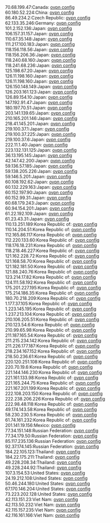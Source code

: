 70.68.199.47:Canada: [ovpn config](vpn/70_68_199_47.ovpn)  
60.180.52.224:China: [ovpn config](vpn/60_180_52_224.ovpn)  
86.49.234.2:Czech Republic: [ovpn config](vpn/86_49_234_2.ovpn)  
62.133.35.246:Germany: [ovpn config](vpn/62_133_35_246.ovpn)  
101.2.152.136:Japan: [ovpn config](vpn/101_2_152_136.ovpn)  
106.157.31.157:Japan: [ovpn config](vpn/106_157_31_157.ovpn)  
110.67.35.148:Japan: [ovpn config](vpn/110_67_35_148.ovpn)  
111.217.100.183:Japan: [ovpn config](vpn/111_217_100_183.ovpn)  
118.156.118.56:Japan: [ovpn config](vpn/118_156_118_56.ovpn)  
118.156.206.36:Japan: [ovpn config](vpn/118_156_206_36.ovpn)  
118.240.68.160:Japan: [ovpn config](vpn/118_240_68_160.ovpn)  
118.241.68.236:Japan: [ovpn config](vpn/118_241_68_236.ovpn)  
125.198.67.20:Japan: [ovpn config](vpn/125_198_67_20.ovpn)  
126.11.198.160:Japan: [ovpn config](vpn/126_11_198_160.ovpn)  
126.11.198.160:Japan: [ovpn config](vpn/126_11_198_160.ovpn)  
126.150.148.149:Japan: [ovpn config](vpn/126_150_148_149.ovpn)  
126.203.161.123:Japan: [ovpn config](vpn/126_203_161_123.ovpn)  
126.89.154.10:Japan: [ovpn config](vpn/126_89_154_10.ovpn)  
147.192.91.47:Japan: [ovpn config](vpn/147_192_91_47.ovpn)  
180.197.70.51:Japan: [ovpn config](vpn/180_197_70_51.ovpn)  
203.141.139.65:Japan: [ovpn config](vpn/203_141_139_65.ovpn)  
210.165.201.146:Japan: [ovpn config](vpn/210_165_201_146.ovpn)  
218.41.145.201:Japan: [ovpn config](vpn/218_41_145_201.ovpn)  
219.100.37.1:Japan: [ovpn config](vpn/219_100_37_1.ovpn)  
219.100.37.225:Japan: [ovpn config](vpn/219_100_37_225.ovpn)  
219.100.37.6:Japan: [ovpn config](vpn/219_100_37_6.ovpn)  
222.11.1.40:Japan: [ovpn config](vpn/222_11_1_40.ovpn)  
223.132.131.125:Japan: [ovpn config](vpn/223_132_131_125.ovpn)  
36.13.195.145:Japan: [ovpn config](vpn/36_13_195_145.ovpn)  
42.147.42.200:Japan: [ovpn config](vpn/42_147_42_200.ovpn)  
59.136.57.185:Japan: [ovpn config](vpn/59_136_57_185.ovpn)  
59.138.205.226:Japan: [ovpn config](vpn/59_138_205_226.ovpn)  
59.146.5.201:Japan: [ovpn config](vpn/59_146_5_201.ovpn)  
60.108.192.62:Japan: [ovpn config](vpn/60_108_192_62.ovpn)  
60.132.229.163:Japan: [ovpn config](vpn/60_132_229_163.ovpn)  
60.152.197.90:Japan: [ovpn config](vpn/60_152_197_90.ovpn)  
60.152.99.31:Japan: [ovpn config](vpn/60_152_99_31.ovpn)  
60.68.179.243:Japan: [ovpn config](vpn/60_68_179_243.ovpn)  
60.94.154.201:Japan: [ovpn config](vpn/60_94_154_201.ovpn)  
61.22.192.109:Japan: [ovpn config](vpn/61_22_192_109.ovpn)  
61.23.43.31:Japan: [ovpn config](vpn/61_23_43_31.ovpn)  
110.13.251.189:Korea Republic of: [ovpn config](vpn/110_13_251_189.ovpn)  
110.14.204.51:Korea Republic of: [ovpn config](vpn/110_14_204_51.ovpn)  
112.165.86.117:Korea Republic of: [ovpn config](vpn/112_165_86_117.ovpn)  
112.220.133.60:Korea Republic of: [ovpn config](vpn/112_220_133_60.ovpn)  
118.176.18.231:Korea Republic of: [ovpn config](vpn/118_176_18_231.ovpn)  
118.218.46.227:Korea Republic of: [ovpn config](vpn/118_218_46_227.ovpn)  
121.162.228.72:Korea Republic of: [ovpn config](vpn/121_162_228_72.ovpn)  
121.168.58.70:Korea Republic of: [ovpn config](vpn/121_168_58_70.ovpn)  
121.182.181.50:Korea Republic of: [ovpn config](vpn/121_182_181_50.ovpn)  
121.88.240.76:Korea Republic of: [ovpn config](vpn/121_88_240_76.ovpn)  
123.214.17.82:Korea Republic of: [ovpn config](vpn/123_214_17_82.ovpn)  
124.111.58.192:Korea Republic of: [ovpn config](vpn/124_111_58_192.ovpn)  
175.201.227.195:Korea Republic of: [ovpn config](vpn/175_201_227_195.ovpn)  
175.214.186.35:Korea Republic of: [ovpn config](vpn/175_214_186_35.ovpn)  
180.70.218.209:Korea Republic of: [ovpn config](vpn/180_70_218_209.ovpn)  
1.177.37.105:Korea Republic of: [ovpn config](vpn/1_177_37_105.ovpn)  
1.223.145.195:Korea Republic of: [ovpn config](vpn/1_223_145_195.ovpn)  
1.237.213.104:Korea Republic of: [ovpn config](vpn/1_237_213_104.ovpn)  
210.106.205.51:Korea Republic of: [ovpn config](vpn/210_106_205_51.ovpn)  
210.123.54.6:Korea Republic of: [ovpn config](vpn/210_123_54_6.ovpn)  
210.99.65.98:Korea Republic of: [ovpn config](vpn/210_99_65_98.ovpn)  
211.187.165.54:Korea Republic of: [ovpn config](vpn/211_187_165_54.ovpn)  
211.215.234.142:Korea Republic of: [ovpn config](vpn/211_215_234_142.ovpn)  
211.226.177.187:Korea Republic of: [ovpn config](vpn/211_226_177_187.ovpn)  
218.234.167.152:Korea Republic of: [ovpn config](vpn/218_234_167_152.ovpn)  
218.50.236.61:Korea Republic of: [ovpn config](vpn/218_50_236_61.ovpn)  
220.120.251.108:Korea Republic of: [ovpn config](vpn/220_120_251_108.ovpn)  
220.70.19.6:Korea Republic of: [ovpn config](vpn/220_70_19_6.ovpn)  
221.144.146.230:Korea Republic of: [ovpn config](vpn/221_144_146_230.ovpn)  
221.161.133.98:Korea Republic of: [ovpn config](vpn/221_161_133_98.ovpn)  
221.165.244.75:Korea Republic of: [ovpn config](vpn/221_165_244_75.ovpn)  
221.167.201.199:Korea Republic of: [ovpn config](vpn/221_167_201_199.ovpn)  
222.108.203.150:Korea Republic of: [ovpn config](vpn/222_108_203_150.ovpn)  
222.238.206.226:Korea Republic of: [ovpn config](vpn/222_238_206_226.ovpn)  
222.98.48.118:Korea Republic of: [ovpn config](vpn/222_98_48_118.ovpn)  
49.174.143.58:Korea Republic of: [ovpn config](vpn/49_174_143_58.ovpn)  
58.230.230.5:Korea Republic of: [ovpn config](vpn/58_230_230_5.ovpn)  
61.74.161.232:Korea Republic of: [ovpn config](vpn/61_74_161_232.ovpn)  
201.141.19.156:Mexico: [ovpn config](vpn/201_141_19_156.ovpn)  
77.34.151.148:Russian Federation: [ovpn config](vpn/77_34_151_148.ovpn)  
77.34.179.50:Russian Federation: [ovpn config](vpn/77_34_179_50.ovpn)  
85.117.235.136:Russian Federation: [ovpn config](vpn/85_117_235_136.ovpn)  
92.37.174.145:Russian Federation: [ovpn config](vpn/92_37_174_145.ovpn)  
184.22.105.123:Thailand: [ovpn config](vpn/184_22_105_123.ovpn)  
184.22.175.211:Thailand: [ovpn config](vpn/184_22_175_211.ovpn)  
49.228.208.34:Thailand: [ovpn config](vpn/49_228_208_34.ovpn)  
49.228.244.92:Thailand: [ovpn config](vpn/49_228_244_92.ovpn)  
107.3.154.53:United States: [ovpn config](vpn/107_3_154_53.ovpn)  
24.19.212.108:United States: [ovpn config](vpn/24_19_212_108.ovpn)  
50.46.244.180:United States: [ovpn config](vpn/50_46_244_180.ovpn)  
67.170.146.204:United States: [ovpn config](vpn/67_170_146_204.ovpn)  
73.223.202.128:United States: [ovpn config](vpn/73_223_202_128.ovpn)  
42.113.151.23:Viet Nam: [ovpn config](vpn/42_113_151_23.ovpn)  
42.113.50.232:Viet Nam: [ovpn config](vpn/42_113_50_232.ovpn)  
42.115.157.235:Viet Nam: [ovpn config](vpn/42_115_157_235.ovpn)  
42.116.161.166:Viet Nam: [ovpn config](vpn/42_116_161_166.ovpn)  
